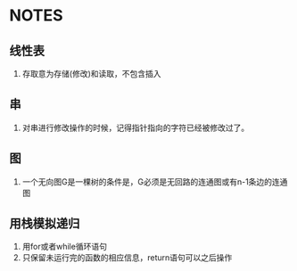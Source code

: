 # NOTES

## 线性表

1. 存取意为存储(修改)和读取，不包含插入

## 串

1. 对串进行修改操作的时候，记得指针指向的字符已经被修改过了。

## 图

1. 一个无向图G是一棵树的条件是，G必须是无回路的连通图或有n-1条边的连通图

## 用栈模拟递归

1. 用for或者while循环语句
2. 只保留未运行完的函数的相应信息，return语句可以之后操作
